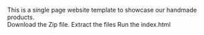This is a single page website template to showcase our handmade products.  
Download the Zip file.
Extract the files
Run the index.html
